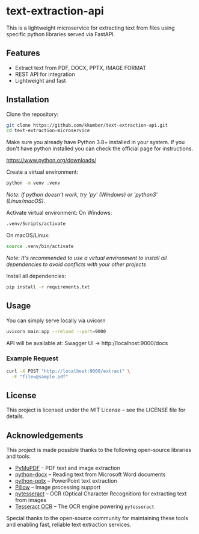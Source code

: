 # text-extraction-api

This is a lightweight microservice for extracting text from files using specific python libraries served via FastAPI.

## Features

- Extract text from PDF, DOCX, PPTX, IMAGE FORMAT
- REST API for integration
- Lightweight and fast

## Installation

Clone the repository:

```bash
git clone https://github.com/kkumber/text-extraction-api.git
cd text-extraction-microservice
```

Make sure you already have Python 3.8+ installed in your system. If you don't have python installed you can check the official page for instructions.

<a href="https://www.python.org/downloads/">https://www.python.org/downloads/</a>

Create a virtual environment:

```bash
python -m venv .venv
```

<i>Note: If python doesn’t work, try 'py' (Windows) or 'python3' (Linux/macOS).</i>

Activate virtual environment:
On Windows:

```bash
.venv/Scripts/activate
```

On macOS/Linux:

```bash
source .venv/bin/activate
```

<i>Note: It's recommended to use a virtual environment to install all dependencies to avoid conflicts with your other projects</i>

Install all dependencies:

```bash
pip install -r requirements.txt
```

## Usage

You can simply serve locally via uvicorn

```bash
uvicorn main:app --reload --port=9000
```

API will be available at:
Swagger UI → http://localhost:9000/docs

### Example Request

```bash
curl -X POST "http://localhost:9000/extract" \
  -F "file=@sample.pdf"
```

## License

This project is licensed under the MIT License – see the LICENSE file for details.

## Acknowledgements

This project is made possible thanks to the following open-source libraries and tools:

- [PyMuPDF](https://pymupdf.readthedocs.io/) – PDF text and image extraction
- [python-docx](https://python-docx.readthedocs.io/) – Reading text from Microsoft Word documents
- [python-pptx](https://python-pptx.readthedocs.io/) – PowerPoint text extraction
- [Pillow](https://pillow.readthedocs.io/) – Image processing support
- [pytesseract](https://pypi.org/project/pytesseract/) – OCR (Optical Character Recognition) for extracting text from images
- [Tesseract OCR](https://github.com/tesseract-ocr/tesseract) – The OCR engine powering `pytesseract`

Special thanks to the open-source community for maintaining these tools and enabling fast, reliable text extraction services.
